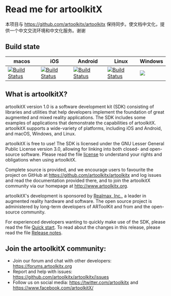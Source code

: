 # Read me for artoolkitX
本项目与 https://github.com/artoolkitx/artoolkitx 保持同步。使文档中文化，提供一个中文交流环境和中文化服务。谢谢
## Build state

| macos | iOS | Android | Linux | Windows |
| ----- | --- | ------- | ----- | ------- |
| [![Build Status](https://app.bitrise.io/app/65fba7d9f8fcd7ea/status.svg?token=SPF12BtEIvl3N4ytGX6ufw&branch=master)](https://www.bitrise.io/app/65fba7d9f8fcd7ea) | [![Build Status](https://app.bitrise.io/app/65fba7d9f8fcd7ea/status.svg?token=SPF12BtEIvl3N4ytGX6ufw&branch=master)](https://www.bitrise.io/app/65fba7d9f8fcd7ea) | [![Build Status](https://app.bitrise.io/app/242f3d0f8e8c3600/status.svg?token=nFHb56TVGwG4tHWaXkAOmg&branch=master)](https://www.bitrise.io/app/242f3d0f8e8c3600) | [![Build Status](https://app.bitrise.io/app/a03cbf8285d58247/status.svg?token=DBMpOGaixYVi7MtzGRnDpg&branch=master)](https://www.bitrise.io/app/a03cbf8285d58247)| <img src="https://thor-bux.visualstudio.com/_apis/public/build/definitions/f6acaac9-80a2-4796-8d80-96cb278f2dd6/8/badge" />|

## What is artoolkitX?
artoolkitX version 1.0 is a software development kit (SDK) consisting of libraries and utilities that help developers implement the foundation of great augmented and mixed reality applications. The SDK includes some examples of applications that demonstrate the capabilities of artoolkitX. artoolkitX supports a wide-variety of platforms, including iOS and Android, and macOS, Windows, and Linux.

artoolkitX is free to use! The SDK is licensed under the GNU Lesser General Public License version 3.0, allowing for linking into both closed- and open-source software. Please read the file [license](LICENSE.txt) to understand your rights and obligations when using artoolkitX.

Complete source is provided, and we encourage users to favourite the project on GitHub at https://github.com/artoolkitx/artoolkitx and log issues and read the documentation provided there, and to join the artoolkitX community via our homepage at http://www.artoolkitx.org.

artoolkitX's development is sponsored by [Realmax, Inc.](http://www.realmax.com), a leader in augmented reality hardware and software. The open source project is administered by long-term developers of ARToolKit and from and the open-source community.

For experienced developers wanting to quickly make use of the SDK, please read the file [Quick start](Quick%20start.md). To read about the changes in this release, please read the file [Release notes](Release%20Notes.md).

## Join the artoolkitX community:

* Join our forum and chat with other developers: https://forums.artoolkitx.org
* Report and help with issues: https://github.com/artoolkitx/artoolkitx/issues
* Follow us on social media: https://twitter.com/artoolkitx and https://www.facebook.com/artoolkitX/
